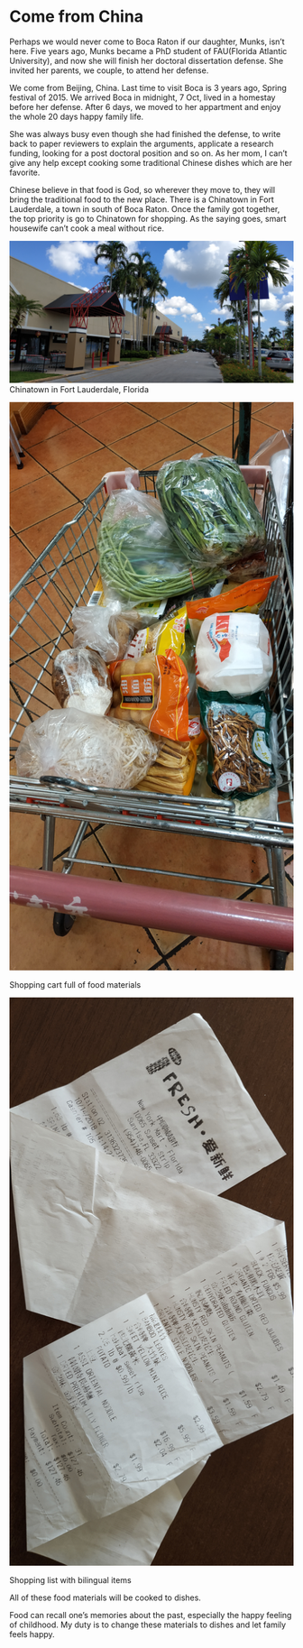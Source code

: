 # Come from China



Perhaps we would never come to Boca Raton if our daughter, Munks, isn’t here. Five years ago, Munks became a PhD student of FAU(Florida Atlantic University), and now she will finish her doctoral dissertation defense. She invited her parents, we couple, to attend her defense.



We come from Beijing, China. Last time to visit Boca is 3 years ago, Spring festival of 2015. We arrived Boca in midnight, 7 Oct, lived in a homestay before her defense. After 6 days, we moved to her appartment and enjoy the whole 20 days happy family life.



She was always busy even though she had finished the defense, to write back to paper reviewers to explain the arguments, applicate a research funding, looking for a post doctoral position and so on. As her mom, I can’t give any help except cooking some traditional Chinese dishes which are  her favorite.         



Chinese believe in that food is God, so wherever they move to, they will bring the traditional food to the new place. There is a Chinatown in Fort Lauderdale, a town in south of Boca Raton. Once the family got together, the top priority is go to Chinatown for shopping. As the saying goes, smart housewife can’t cook a meal without rice.

![chinatown1](chinatown_20181014_131125.jpg) Chinatown in Fort Lauderdale, Florida





![chinatown2](chinatown_20181014_135926.jpg)

Shopping cart full of food materials



![shopping list](chinatown_20181111_101527.jpg)

Shopping list with bilingual items



All of these food materials will be cooked to dishes.



Food can recall one’s memories about the past, especially the happy feeling of childhood. My duty is to change these materials to dishes and let family feels happy.